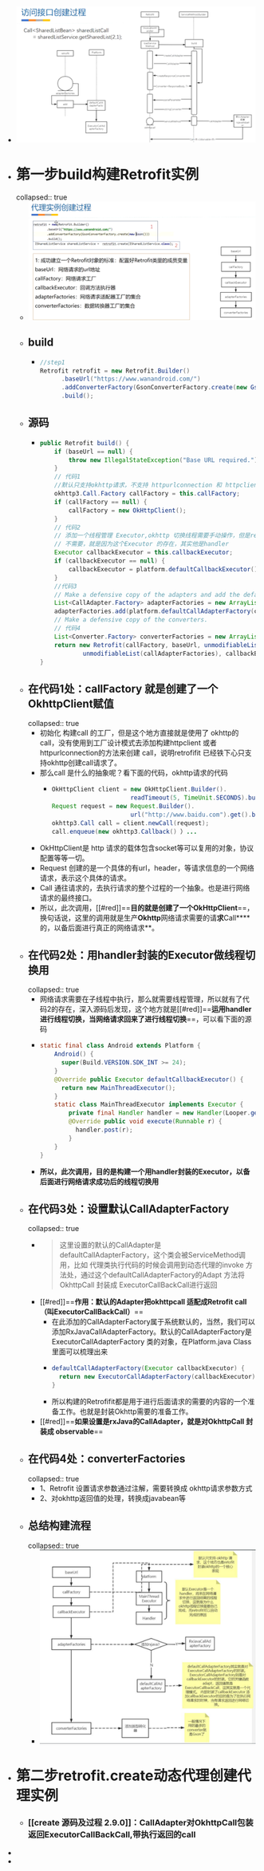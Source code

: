 - ![image.png](../assets/image_1689837918888_0.png)
- # 第一步build构建Retrofit实例
  collapsed:: true
	- ![image.png](../assets/image_1689813159077_0.png)
	- ## build
		- ```java
		  //step1
		  Retrofit retrofit = new Retrofit.Builder()
		        .baseUrl("https://www.wanandroid.com/")
		        .addConverterFactory(GsonConverterFactory.create(new Gson()))
		        .build();
		  ```
	- ## 源码
		- ```java
		  public Retrofit build() {
		      if (baseUrl == null) {
		          throw new IllegalStateException("Base URL required.");
		      }
		      // 代码1
		      //默认只支持okhttp请求，不支持 httpurlconnection 和 httpclient
		      okhttp3.Call.Factory callFactory = this.callFactory;
		      if (callFactory == null) {
		          callFactory = new OkHttpClient();
		      }
		      // 代码2
		      // 添加一个线程管理 Executor,okhttp 切换线程需要手动操作，但是retrofit
		      // 不需要，就是因为这个Executor 的存在，其实他是handler
		      Executor callbackExecutor = this.callbackExecutor;
		      if (callbackExecutor == null) {
		          callbackExecutor = platform.defaultCallbackExecutor();
		      }
		      //代码3
		      // Make a defensive copy of the adapters and add the default Call adapter.
		      List<CallAdapter.Factory> adapterFactories = new ArrayList<>(this.adapterFactories);
		      adapterFactories.add(platform.defaultCallAdapterFactory(callbackExecutor));
		      // Make a defensive copy of the converters.
		      // 代码4
		      List<Converter.Factory> converterFactories = new ArrayList<>(this.converterFactories);
		      return new Retrofit(callFactory, baseUrl, unmodifiableList(converterFactories),
		              unmodifiableList(callAdapterFactories), callbackExecutor, validateEagerly);
		  }
		  ```
	- ## 在代码1处：callFactory 就是创建了一个OkhttpClient赋值
	  collapsed:: true
		- 初始化 构建call 的工厂，但是这个地方直接就是使用了 okhttp的call，没有使用到工厂设计模式去添加构建httpclient 或者 httpurlconnection的方法来创建 call，说明retrofifit 已经铁下心只支持okhttp创建call请求了。
		- 那么call 是什么的抽象呢？看下面的代码，okhttp请求的代码
			- ```java
			  OkHttpClient client = new OkHttpClient.Builder().
			  						readTimeout(5, TimeUnit.SECONDS).build();
			  Request request = new Request.Builder().
			  						url("http://www.baidu.com").get().build();
			  okhttp3.Call call = client.newCall(request);
			  call.enqueue(new okhttp3.Callback() ）...
			  ```
		- OkHttpClient是 http 请求的载体包含socket等可以复用的对象，协议配置等等一切。
		- Request 创建的是一个具体的有url，header，等请求信息的一个网络请求，表示这个具体的请求。
		- Call 通往请求的，去执行请求的整个过程的一个抽象。也是进行网络请求的最终接口。
		- 所以，此次调用，[[#red]]==**目的就是创建了一个OkHttpClient**==，换句话说，这里的调用就是生产****Okhttp****网络请求需要的请****求****Call****的，以备后面进行真正的网络请求**。
	- ## 在代码2处：用handler封装的Executor做线程切换用
	  collapsed:: true
		- 网络请求需要在子线程中执行，那么就需要线程管理，所以就有了代码2的存在，深入源码后发现，这个地方就是[[#red]]==**运用handler进行线程切换，当网络请求回来了进行线程切换**==，可以看下面的源码
		- ```java
		  static final class Android extends Platform {
		      Android() {
		      	super(Build.VERSION.SDK_INT >= 24);
		      }
		      @Override public Executor defaultCallbackExecutor() {
		      	return new MainThreadExecutor();
		      }
		      static class MainThreadExecutor implements Executor {
		          private final Handler handler = new Handler(Looper.getMainLooper());
		          @Override public void execute(Runnable r) {
		          	handler.post(r);
		          }
		      }
		  }
		  ```
		- **所以，此次调用，目的是构建一个用****handler****封装的****Executor****，以备后面进行网络请求成功后的线程切换用**
	- ## 在代码3处：设置默认CallAdapterFactory
	  collapsed:: true
		- > 这里设置的默认的CallAdapter是 defaultCallAdapterFactory，这个类会被ServiceMethod调用，比如 代理类执行代码的时候会调用到动态代理的invoke 方法处，通过这个defaultCallAdapterFactory的Adapt 方法将 OkhttpCall 封装成 ExecutorCallBackCall进行返回
		- [[#red]]==**作用：默认的Adapter把okhttpcall 适配成Retrofit call（叫ExecutorCallBackCall）**==
			- 在此添加的CallAdapterFactory属于系统默认的，当然，我们可以添加RxJavaCallAdapterFactory。默认的CallAdapterFactory是 ExecutorCallAdapterFactory 类的对象，在Platform.java Class里面可以梳理出来
			- ```java
			  defaultCallAdapterFactory(Executor callbackExecutor) {
			  	return new ExecutorCallAdapterFactory(callbackExecutor);
			  }
			  ```
			- 所以构建的Retrofifit都是用于进行后面请求的需要的内容的一个准备工作。也就是封装Okhttp需要的准备工作。
		- [[#red]]==**如果设置是rxJava的CallAdapter，就是对OkhttpCall 封装成 observable**==
	- ## 在代码4处：converterFactories
	  collapsed:: true
		- 1、Retrofit 设置请求参数通过注解，需要转换成 okhttp请求参数方式
		- 2、对okhttp返回值的处理，转换成javabean等
	- ## 总结构建流程
	  collapsed:: true
		- ![image.png](../assets/image_1689820689510_0.png)
- # 第二步retrofit.create动态代理创建代理实例
	- ### [[create 源码及过程 2.9.0]]：CallAdapter对OkhttpCall包装返回ExecutorCallBackCall,带执行返回的call
-
-